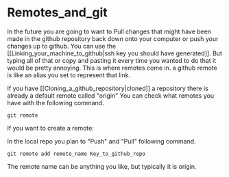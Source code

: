 # Remotes_and_git
In the future you are going to want to Pull changes that might have been made in the github repository back down onto your computer or push your changes up to github. You can use the [[Linking_your_machine_to_github|ssh key you should have generated]]. But typing all of that or copy and pasting it every time you wanted to do that it would be pretty annoying. This is where remotes come in. a github remote is like an alias you set to represent that link.

If you have [[Cloning_a_github_repository|cloned]] a repository there is already a default remote called "origin"
You can check what remotes you have with the following command.

```git
git remote
```

If you want to create a remote:

In the local repo you plan to "Push" and "Pull" following command.

```git
git remote add remote_name Key_to_github_repo
```

The remote name can be anything you like, but typically it is origin.